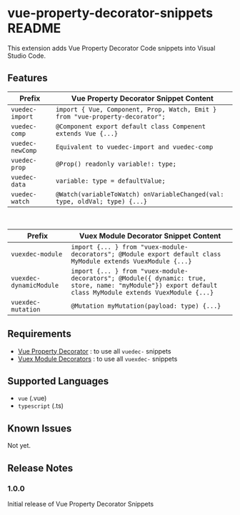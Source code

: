 # vue-property-decorator-snippets README

This extension adds Vue Property Decorator Code snippets into Visual Studio Code.

## Features

| Prefix           | Vue Property Decorator Snippet Content                                        |
| ---------------- | ----------------------------------------------------------------------------- |
| `vuedec-import`  | `import { Vue, Component, Prop, Watch, Emit } from "vue-property-decorator";` |
| `vuedec-comp`    | `@Component export default class Compenent extends Vue {...}`                 |
| `vuedec-newComp` | `Equivalent to vuedec-import and vuedec-comp`                                 |
| `vuedec-prop`    | `@Prop() readonly variable!: type;`                                           |
| `vuedec-data`    | `variable: type = defaultValue;`                                              |
| `vuedec-watch`   | `@Watch(variableToWatch) onVariableChanged(val: type, oldVal; type) {...}`    |

<br />

| Prefix                  | Vuex Module Decorator Snippet Content                                                                                                                    |
| ----------------------- | -------------------------------------------------------------------------------------------------------------------------------------------------------- |
| `vuexdec-module`        | `import {... } from "vuex-module-decorators"; @Module export default class MyModule extends VuexModule {...}`                                            |
| `vuexdec-dynamicModule` | `import {... } from "vuex-module-decorators"; @Module({ dynamic: true, store, name: "myModule"}) export default class MyModule extends VuexModule {...}` |
| `vuexdec-mutation`      | `@Mutation myMutation(payload: type) {...}`                                                                                                              |

## Requirements

- [Vue Property Decorator](https://github.com/kaorun343/vue-property-decorator) : to use all `vuedec-` snippets
- [Vuex Module Decorators](https://github.com/championswimmer/vuex-module-decorators) : to use all `vuexdec-` snippets

## Supported Languages

- `vue` (.vue)
- `typescript` (.ts)

## Known Issues

Not yet.

## Release Notes

### 1.0.0

Initial release of Vue Property Decorator Snippets
